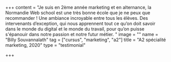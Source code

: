 +++
content = "Je suis en 2ème année marketing et en alternance, la Normandie Web school est une très bonne école que je ne peux que recommander ! Une ambiance incroyable entre tous les élèves. Des intervenants d’exception, qui nous apprennent tout ce qu’on doit savoir dans le monde du digital et le monde du travail, pour qu’on puisse s'épanouir dans notre passion et notre futur métier. "
image = ""
name = "Billy Souvannalath"
tag = ["cursus", "marketing", "a2"]
title = "A2 spécialité marketing, 2020"
type = "testimonial"

+++
